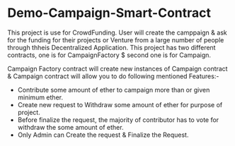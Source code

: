 # Demo-Campaign-Smart-Contract

This project is use for CrowdFunding. User will create the camppaign & ask for the funding for their projects or Venture from a large number of people through thheis Decentralized Application.
This project has two different contracts, one is for CampaignFactory $ second one is for Campaign. 

Campaign Factory contract will create new instances of Campaign contract & Campaign contract will allow you to do following mentioned Features:-

* Contribute some amount of ether to campaign more than or given minimum ether.
* Create new request to Withdraw some amount of ether for purpose of project.
* Before finalize the request, the majority of contributor has to vote for withdraw the some amount of ether.
* Only Admin can Create the request & Finalize the Request. 

